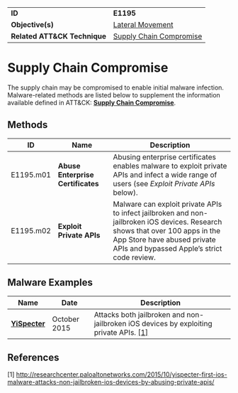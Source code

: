 |||
|---------|------------------------|
|**ID**|**E1195**|
|**Objective(s)**|[Lateral Movement](https://github.com/MBCProject/mbc-beta/tree/master/lateral-movement)|
|**Related ATT&CK Technique**|[Supply Chain Compromise](https://attack.mitre.org/techniques/T1195/)|

Supply Chain Compromise
=======================
The supply chain may be compromised to enable initial malware infection. Malware-related methods are listed below to supplement the information available defined in ATT&CK: [**Supply Chain Compromise**](https://attack.mitre.org/techniques/T1195/).  

Methods
-------
|ID|Name|Description|
|-----------------------------|--------|-----------------------------|
|E1195.m01|**Abuse Enterprise Certificates**|Abusing enterprise certificates enables malware to exploit private APIs and infect a wide range of users (see *Exploit Private APIs* below).|
|E1195.m02|**Exploit Private APIs**|Malware can exploit private APIs to infect jailbroken and non-jailbroken iOS devices. Research shows that over 100 apps in the App Store have abused private APIs and bypassed Apple’s strict code review.|

Malware Examples
----------------
|Name|Date|Description|
|-----------------------------|-----------|-----------------------------|
|[**YiSpecter**](https://github.com/MBCProject/mbc-beta/blob/master/xample-malware/yispecter.md)|October 2015|Attacks both jailbroken and non-jailbroken iOS devices by exploiting private APIs. [[1]](#1)|

References
----------
<a name="1">[1]</a> http://researchcenter.paloaltonetworks.com/2015/10/yispecter-first-ios-malware-attacks-non-jailbroken-ios-devices-by-abusing-private-apis/